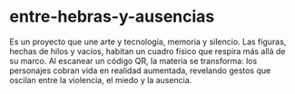 # entre-hebras-y-ausencias
Es un proyecto que une arte y tecnología, memoria y silencio. Las figuras, hechas de hilos y vacíos, habitan un cuadro físico que respira más allá de su marco. Al escanear un código QR, la materia se transforma: los personajes cobran vida en realidad aumentada, revelando gestos que oscilan entre la violencia, el miedo y la ausencia.
